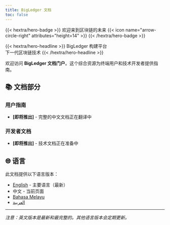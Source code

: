 ```yaml
---
title: BigLedger 文档
toc: false
---
```


{{< hextra/hero-badge >}}
  <span>欢迎来到区块链的未来</span>
  {{< icon name="arrow-circle-right" attributes="height=14" >}}
{{< /hextra/hero-badge >}}

<div class="mt-6 mb-6">
{{< hextra/hero-headline >}}
  BigLedger 构建平台&nbsp;<br class="sm:block hidden" />
  下一代区块链技术
{{< /hextra/hero-headline >}}
</div>

欢迎访问 **BigLedger 文档门户**。这个综合资源为终端用户和技术开发者提供指南。

## 📚 文档部分

### 用户指南
- **[即将推出]** - 完整的中文文档正在翻译中

### 开发者文档
- **[即将推出]** - 技术文档正在准备中

## 🌐 语言

此文档提供以下语言版本：
- [English](/) - 主要语言（最新）
- 中文 - 当前页面
- [Bahasa Melayu](/ms/)
- [العربية](/ar/)

---
*注意：英文版本是最新和最完整的。其他语言版本会定期更新。*